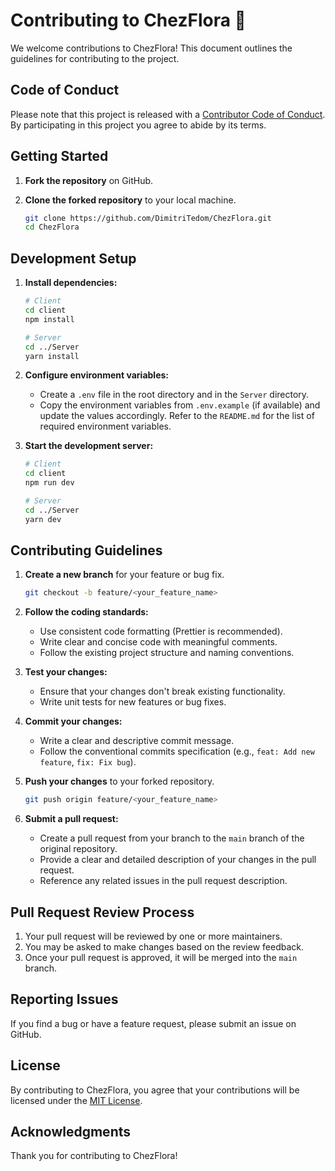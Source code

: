 # Contributing to ChezFlora 🌸

We welcome contributions to ChezFlora! This document outlines the guidelines for contributing to the project.

## Code of Conduct

Please note that this project is released with a [Contributor Code of Conduct](CODE_OF_CONDUCT.md). By participating in this project you agree to abide by its terms.

## Getting Started

1.  **Fork the repository** on GitHub.
2.  **Clone the forked repository** to your local machine.

    ```bash
    git clone https://github.com/DimitriTedom/ChezFlora.git
    cd ChezFlora
    ```

## Development Setup

1.  **Install dependencies:**

    ```bash
    # Client
    cd client
    npm install

    # Server
    cd ../Server
    yarn install
    ```

2.  **Configure environment variables:**

    *   Create a `.env` file in the root directory and in the `Server` directory.
    *   Copy the environment variables from `.env.example` (if available) and update the values accordingly.  Refer to the `README.md` for the list of required environment variables.

3.  **Start the development server:**

    ```bash
    # Client
    cd client
    npm run dev

    # Server
    cd ../Server
    yarn dev
    ```

## Contributing Guidelines

1.  **Create a new branch** for your feature or bug fix.

    ```bash
    git checkout -b feature/<your_feature_name>
    ```

2.  **Follow the coding standards:**

    *   Use consistent code formatting (Prettier is recommended).
    *   Write clear and concise code with meaningful comments.
    *   Follow the existing project structure and naming conventions.

3.  **Test your changes:**

    *   Ensure that your changes don't break existing functionality.
    *   Write unit tests for new features or bug fixes.

4.  **Commit your changes:**

    *   Write a clear and descriptive commit message.
    *   Follow the conventional commits specification (e.g., `feat: Add new feature`, `fix: Fix bug`).

5.  **Push your changes** to your forked repository.

    ```bash
    git push origin feature/<your_feature_name>
    ```

6.  **Submit a pull request:**

    *   Create a pull request from your branch to the `main` branch of the original repository.
    *   Provide a clear and detailed description of your changes in the pull request.
    *   Reference any related issues in the pull request description.

## Pull Request Review Process

1.  Your pull request will be reviewed by one or more maintainers.
2.  You may be asked to make changes based on the review feedback.
3.  Once your pull request is approved, it will be merged into the `main` branch.

## Reporting Issues

If you find a bug or have a feature request, please submit an issue on GitHub.

## License

By contributing to ChezFlora, you agree that your contributions will be licensed under the [MIT License](LICENSE).

## Acknowledgments

Thank you for contributing to ChezFlora!
